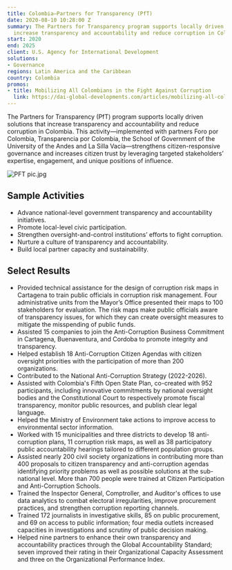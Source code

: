 ```yaml
---
title: Colombia—Partners for Transparency (PfT)
date: 2020-08-10 10:28:00 Z
summary: The Partners for Transparency program supports locally driven solutions that
  increase transparency and accountability and reduce corruption in Colombia.
start: 2020
end: 2025
client: U.S. Agency for International Development
solutions:
- Governance
regions: Latin America and the Caribbean
country: Colombia
promos:
- title: Mobilizing All Colombians in the Fight Against Corruption
  link: https://dai-global-developments.com/articles/mobilizing-all-colombians-in-the-fight-against-corruption/
---
```


The Partners for Transparency (PfT) program supports locally driven solutions that increase transparency and accountability and reduce corruption in Colombia. This activity—implemented with partners Foro por Colombia, Transparencia por Colombia, the School of Government of the University of the Andes and La Silla Vacía—strengthens citizen-responsive governance and increases citizen trust by leveraging targeted stakeholders’ expertise, engagement, and unique positions of influence.

![PFT pic.jpg](/uploads/PFT%20pic.jpg)

## Sample Activities
 
* Advance national-level government transparency and accountability initiatives.
* Promote local-level civic participation.
* Strengthen oversight-and-control institutions’ efforts to fight corruption.
* Nurture a culture of transparency and accountability.
* Build local partner capacity and sustainability. 

## Select Results

* Provided technical assistance for the design of corruption risk maps in Cartagena to train public officials in corruption risk management. Four administrative units from the Mayor’s Office presented their maps to 100 stakeholders for evaluation. The risk maps make public officials aware of transparency issues, for which they can create oversight measures to mitigate the misspending of public funds.
* Assisted 15 companies to join the Anti-Corruption Business Commitment in Cartagena, Buenaventura, and Cordoba to promote integrity and transparency. 
* Helped establish 18 Anti-Corruption Citizen Agendas with citizen oversight priorities with the participation of more than 200 organizations.
* Contributed to the National Anti-Corruption Strategy (2022-2026).
* Assisted with Colombia's Fifth Open State Plan, co-created with 952 participants, including innovative commitments by national oversight bodies and the Constitutional Court to respectively promote fiscal transparency, monitor public resources, and publish clear legal language.
* Helped the Ministry of Environment take actions to improve access to environmental sector information.
* Worked with 15 municipalities and three districts to develop 18 anti-corruption plans, 11 corruption risk maps, as well as 38 participatory public accountability hearings tailored to different population groups.
* Assisted nearly 200 civil society organizations in contributing more than 400 proposals to citizen transparency and anti-corruption agendas identifying priority problems as well as possible solutions at the sub-national level. More than 700 people were trained at Citizen Participation and Anti-Corruption Schools.
* Trained the Inspector General, Comptroller, and Auditor's offices to use data analytics to combat electoral irregularities, improve procurement practices, and strengthen corruption reporting channels.
* Trained 172 journalists in investigative skills, 85 on public procurement, and 69 on access to public information; four media outlets increased capacities in investigations and scrutiny of public decision making.
* Helped nine partners to enhance their own transparency and accountability practices through the Global Accountability Standard; seven improved their rating in their Organizational Capacity Assessment and three on the Organizational Performance Index.